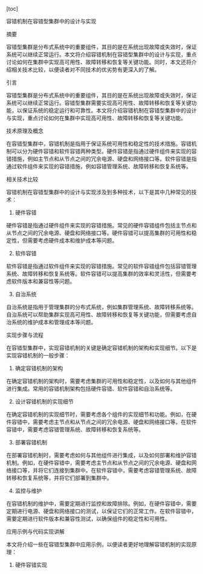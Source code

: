 
[toc]                    
                
                
容错机制在容错型集群中的设计与实现

摘要

容错型集群是分布式系统中的重要组件，其目的是在系统出现故障或失效时，保证系统可以继续正常运行。本文将介绍容错机制在容错型集群中的设计与实现，重点讨论如何在集群中实现高可用性、故障转移和恢复等关键功能。同时，本文还将介绍相关技术比较，以便读者对不同技术的优劣势有更深入的了解。

引言

容错型集群是分布式系统中的重要组件，其目的是在系统出现故障或失效时，保证系统可以继续正常运行。容错型集群需要实现高可用性、故障转移和恢复等关键功能，以保证系统的稳定运行和可靠性。本文将介绍容错机制在容错型集群中的设计与实现，重点讨论如何在集群中实现高可用性、故障转移和恢复等关键功能。

技术原理及概念

在容错型集群中，容错机制是指用于保证系统可用性和稳定性的技术措施。容错机制可以分为硬件容错和软件容错两种类型。硬件容错是指通过硬件组件来实现的容错措施，例如主节点和从节点之间的冗余电源、硬盘和网络接口等。软件容错是指通过软件组件来实现的容错措施，例如容错管理系统、故障转移和恢复系统等。

相关技术比较

容错机制在容错型集群中的设计与实现涉及到多种技术，以下是其中几种常见的技术：

1. 硬件容错

硬件容错是指通过硬件组件来实现的容错措施。常见的硬件容错组件包括主节点和从节点之间的冗余电源、硬盘和网络接口等。硬件容错可以提高集群的可用性和稳定性，但需要考虑硬件成本和维护成本等问题。

2. 软件容错

软件容错是指通过软件组件来实现的容错措施。常见的软件容错组件包括容错管理系统、故障转移和恢复系统等。软件容错可以提高集群的效率和灵活性，但需要考虑软件版本和兼容性等问题。

3. 自治系统

自治系统是指用于管理集群的分布式系统，例如集群管理系统、故障转移系统等。自治系统可以帮助集群实现高可用性、故障转移和恢复等关键功能，但需要考虑自治系统的维护成本和管理成本等问题。

实现步骤与流程

在容错型集群中，实现容错机制的关键是确定容错机制的架构和实现细节。以下是实现容错机制的一般步骤：

1. 确定容错机制的架构

在确定容错机制的架构时，需要考虑集群的可用性和稳定性，以及如何与其他组件进行集成。常用的容错机制架构包括硬件容错、软件容错和自治系统等。

2. 设计容错机制的实现细节

在确定容错机制的实现细节时，需要考虑各个组件的实现细节和功能。例如，在硬件容错中，需要考虑主节点和从节点之间的冗余电源、硬盘和网络接口等。在软件容错中，需要考虑容错管理系统、故障转移和恢复系统等。

3. 部署容错机制

在部署容错机制时，需要考虑如何与其他组件进行集成，以及如何部署和维护容错机制。例如，在硬件容错中，需要考虑主节点和从节点之间的冗余电源、硬盘和网络接口等，并将它们连接到集群中。在软件容错中，需要考虑容错管理系统、故障转移和恢复系统等，并将它们部署到集群中。

4. 监控与维护

在容错机制的维护中，需要定期进行监控和故障排除。例如，在硬件容错中，需要定期进行电源、硬盘和网络接口的测试，以保证它们的正常工作。在软件容错中，需要定期进行软件版本和兼容性测试，以确保组件的稳定性和可用性。

应用示例与代码实现讲解

本文将介绍一些在容错型集群中应用示例，以便读者更好地理解容错机制的实现原理：

1. 硬件容错实现

